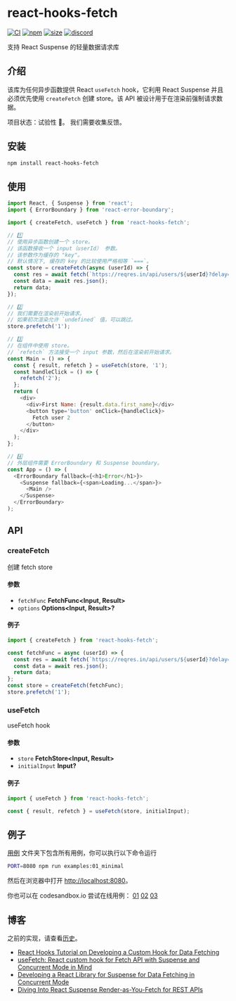 # react-hooks-fetch

[![CI](https://img.shields.io/github/workflow/status/dai-shi/react-hooks-fetch/CI)](https://github.com/dai-shi/react-hooks-fetch/actions?query=workflow%3ACI)
[![npm](https://img.shields.io/npm/v/react-hooks-fetch)](https://www.npmjs.com/package/react-hooks-fetch)
[![size](https://img.shields.io/bundlephobia/minzip/react-hooks-fetch)](https://bundlephobia.com/result?p=react-hooks-fetch)
[![discord](https://img.shields.io/discord/627656437971288081)](https://discord.gg/MrQdmzd)

支持 React Suspense 的轻量数据请求库

## 介绍

该库为任何异步函数提供 React `useFetch`  hook，它利用 React Suspense 并且必须优先使用 `createFetch` 创建 store。该 API 被设计用于在渲染前强制请求数据。

项目状态：试验性 🧪。 我们需要收集反馈。

## 安装

```bash
npm install react-hooks-fetch
```

## 使用

```javascript
import React, { Suspense } from 'react';
import { ErrorBoundary } from 'react-error-boundary';

import { createFetch, useFetch } from 'react-hooks-fetch';

// 1️⃣
// 使用异步函数创建一个 store。
// 该函数接收一个 input（userId） 参数。
// 该参数作为缓存的 "key"。
// 默认情况下, 缓存的 key 的比较使用严格相等 `===`。
const store = createFetch(async (userId) => {
  const res = await fetch(`https://reqres.in/api/users/${userId}?delay=3`);
  const data = await res.json();
  return data;
});

// 2️⃣
// 我们需要在渲染前开始请求。
// 如果初次渲染允许 `undefined` 值，可以跳过。
store.prefetch('1');

// 3️⃣
// 在组件中使用 store。
// `refetch` 方法接受一个 input 参数，然后在渲染前开始请求。
const Main = () => {
  const { result, refetch } = useFetch(store, '1');
  const handleClick = () => {
    refetch('2');
  };
  return (
    <div>
      <div>First Name: {result.data.first_name}</div>
      <button type='button' onClick={handleClick}>
        Fetch user 2
      </button>
    </div>
  );
};

// 4️⃣
// 外层组件需要 ErrorBoundary 和 Suspense boundary。
const App = () => (
  <ErrorBoundary fallback={<h1>Error</h1>}>
    <Suspense fallback={<span>Loading...</span>}>
      <Main />
    </Suspense>
  </ErrorBoundary>
);
```

## API

<!-- Generated by documentation.js. Update this documentation by updating the source code. -->

### createFetch

创建 fetch store

#### 参数

- `fetchFunc` **FetchFunc\<Input, Result>**
- `options` **Options\<Input, Result>?**

#### 例子

```javascript
import { createFetch } from 'react-hooks-fetch';

const fetchFunc = async (userId) => {
  const res = await fetch(`https://reqres.in/api/users/${userId}?delay=3`));
  const data = await res.json();
  return data;
};
const store = createFetch(fetchFunc);
store.prefetch('1');
```

### useFetch

useFetch hook

#### 参数

- `store` **FetchStore\<Input, Result>**
- `initialInput` **Input?**

#### 例子

```javascript
import { useFetch } from 'react-hooks-fetch';

const { result, refetch } = useFetch(store, initialInput);
```

## 例子

[用例](examples) 文件夹下包含所有用例，你可以执行以下命令运行

```bash
PORT=8080 npm run examples:01_minimal
```
然后在浏览器中打开 <http://localhost:8080>。

你也可以在 codesandbox.io 尝试在线用例：
[01](https://codesandbox.io/s/github/dai-shi/react-hooks-fetch/tree/main/examples/01_minimal)
[02](https://codesandbox.io/s/github/dai-shi/react-hooks-fetch/tree/main/examples/02_typescript)
[03](https://codesandbox.io/s/github/dai-shi/react-hooks-fetch/tree/main/examples/03_noinit)

## 博客
之前的实现，请查看[历史](./HISTORY.md)。

- [React Hooks Tutorial on Developing a Custom Hook for Data Fetching](https://blog.axlight.com/posts/react-hooks-tutorial-on-developing-a-custom-hook-for-data-fetching/)
- [useFetch: React custom hook for Fetch API with Suspense and Concurrent Mode in Mind](https://blog.axlight.com/posts/usefetch-react-custom-hook-for-fetch-api-with-suspense-and-concurrent-mode-in-mind/)
- [Developing a React Library for Suspense for Data Fetching in Concurrent Mode](https://blog.axlight.com/posts/developing-a-react-library-for-suspense-for-data-fetching-in-concurrent-mode/)
- [Diving Into React Suspense Render-as-You-Fetch for REST APIs](https://blog.axlight.com/posts/diving-into-react-suspense-render-as-you-fetch-for-rest-apis/)
